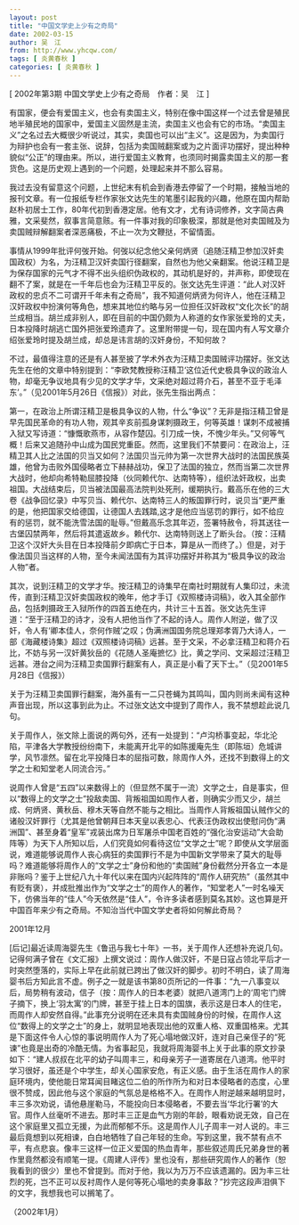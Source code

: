 ```yaml
---
layout: post
title: "中国文学史上少有之奇局"
date: 2002-03-15
author: 吴　江
from: http://www.yhcqw.com/
tags: [ 炎黄春秋 ]
categories: [ 炎黄春秋 ]
---
```



[ 2002年第3期 中国文学史上少有之奇局　作者：吴　江 ]


有国家，便会有爱国主义，也会有卖国主义，特别在像中国这样一个过去曾是殖民地半殖民地的国家中，爱国主义固然是主流，卖国主义也会有它的市场。“卖国主义”之名过去大概很少听说过，其实，卖国也可以出“主义”。这是因为，为卖国行为辩护也会有一套主张、说辞，包括为卖国贼翻案或为之片面评功摆好，提出种种貌似“公正”的理由来。所以，进行爱国主义教育，也须同时揭露卖国主义的那一套货色。这是历史观上遇到的一个问题，处理起来并不那么容易。


我过去没有留意这个问题，上世纪末有机会到香港去停留了一个时期，接触当地的报刊文章。有一位报纸专栏作家张文达先生的笔墨引起我的兴趣，他原在国内帮助赵朴初居士工作，80年代初到香港定居。他有文才，尤有诗词修养，文字简古典雅，文采斐然，叙事言简意赅。有一件事对我的印象极深，那就是他对卖国贼及为卖国贼辩解翻案者深恶痛极，不止一次为文鞭挞，不留情面。


事情从1999年批评何弢开始。何弢以纪念他父亲何炳贤（追随汪精卫参加汉奸卖国政权）为名，为汪精卫汉奸卖国行径翻案，自然也为他父亲翻案。他说汪精卫是为保存国家的元气才不得不出头组织伪政权的，其动机是好的，并声称，即使现在翻不了案，就是在一千年后也会为汪精卫平反的。张文达先生评道：“此人对汉奸政权的忠贞不二可谓开千年未有之奇局”，我不知道何炳贤为何许人，他在汪精卫汉奸政权中扮演何等角色，想来其地位约略与另一位担任汉奸政权“文化次长”的胡兰成相当。胡兰成非别人，即在目前的中国仍颇为人称道的女作家张爱玲的丈夫，日本投降时胡逃亡国外把张爱玲遗弃了。这里附带提一句，现在国内有人写文章介绍张爱玲时提及胡兰成，却总是讳言胡的汉奸身份，不知何故？


不过，最值得注意的还是有人甚至披了学术外衣为汪精卫卖国贼评功摆好。张文达先生在他的文章中特别提到：“李欧梵教授称汪精卫‘这位近代史极具争议的政治人物，却毫无争议地具有少见的文学才华，文采绝对超过蒋介石，甚至不亚于毛泽东’。”（见2001年5月26日《信报》）对此，张先生指出两点：


第一，在政治上所谓汪精卫是极具争议的人物，什么“争议”？无非是指汪精卫曾是早先国民革命的有功人物，观其辛亥前孤身谋刺摄政王，何等英雄！谋刺不成被捕入狱又写诗道：“慷慨歌燕市，从容作楚囚。引刀成一快，不愧少年头。”又何等气概！后来又追随孙中山成为国民党重臣。然而，这里我们不禁要问：在政治上，汪精卫其人比之法国的贝当又如何？法国贝当元帅为第一次世界大战时的法国民族英雄，他曾为击败外国侵略者立下赫赫战功，保卫了法国的独立，然而当第二次世界大战时，他却向希特勒屈膝投降（伙同赖代尔、达南特等），组织法奸政权，出卖祖国。大战结束后，贝当被法国最高法院判处死刑，缓期执行。戴高乐在他的三大卷《战争回忆录》中写贝当、赖代尔、达南特三人的叛国罪行时，说贝当“更严重的是，他把国家交给德国，让德国人去践踏,这才是他应当惩罚的罪行，如不给应有的惩罚，就不能洗雪法国的耻辱。”但戴高乐念其年迈，签署特赦令，将其送往一古堡囚禁两年，然后将其遣返故乡。赖代尔、达南特则送上了断头台。（按：汪精卫这个汉奸大头目在日本投降前夕即病亡于日本，算是从一而终了。）但是，对于像法国贝当这样的人物，至今未闻法国有为其评功摆好并称其为“极具争议的政治人物”者。


其次，说到汪精卫的文学才华。按汪精卫的诗集早在南社时期就有人集印过，未流传，直到汪精卫汉奸卖国政权的晚年，他才手订《双照楼诗词稿》，收入其全部作品，包括刺摄政王入狱所作的四首五绝在内，共计三十五首。张文达先生评道：“至于汪精卫的诗才，没有人把他当作了不起的诗人。周作人附逆，做了汉奸，令人有‘卿本佳人，奈何作贼’之叹；伪满洲国国务院总理郑孝胥乃大诗人，一部《海藏楼诗集》超过《双照楼诗词稿》远甚。至于文采，不必拿汪精卫和蒋介石比，不妨与另一汉奸黄狄岳的《花随人圣庵摭忆》比，黄之学问、文采超过汪精卫远甚。港台之间为汪精卫卖国罪行翻案有人，真正是小看了天下士。”（见2001年5月28日《信报》）

关于为汪精卫卖国罪行翻案，海外虽有一二只苍蝇为其鸣叫，国内则尚未闻有这种声音出现，所以这事到此为止。不过张文达文中提到了周作人，我不禁想趁此说几句。


关于周作人，张文除上面说的两句外，还有一处提到：“卢沟桥事变起，华北沦陷，平津各大学教授纷纷南下，未能离开北平的如陈援庵先生（即陈垣）危城讲学，风节凛然。留在北平投降日本的屈指可数，除周作人外，还找不到数得上的文学之士和知堂老人同流合污。”


说周作人曾是“五四”以来数得上的（但显然不属于一流）文学之士，自是事实，但以“数得上的文学之士”投敌卖国、背叛祖国如周作人者，则确实少而又少，胡兰成、何炳贤、黄秋岳、穆木天等自然不能与之相比。当周作人背叛祖国认贼作父的诸般汉奸罪行（尤其是他曾朝拜日本天皇以表忠心、代表汪伪政权出使慰问伪“满洲国”、甚至身着“皇军”戎装出席为日军屠杀中国老百姓的“强化治安运动”大会助阵等）为天下人所知以后，人们究竟如何看待这位“文学之士”呢？即使从文学层面说，难道能够说周作人丧心病狂的卖国罪行不是为中国新文学带来了莫大的耻辱吗？难道能够将周作人的“文学之士”身份和他的“卖国贼”身份截然分开各立一本是非账吗？鉴于上世纪八九十年代以来在国内兴起阵阵的“周作人研究热”（虽然其中有贬有褒），并成批推出作为“文学之士”的周作人的著作，“知堂老人”一时名噪天下，仿佛当年的“佳人”今天依然是“佳人”，令许多读者感到莫名其妙。这也算是开中国百年来少有之奇局。不知治当代中国文学史者将如何解此奇局？

2001年12月


[后记]最近读周海婴先生《鲁迅与我七十年》一书，关于周作人还想补充说几句。记得何满子曾在《文汇报》上撰文说过：周作人做汉奸，不是日寇占领北平后才一时突然堕落的，实际上早在此前就已跨出了做汉奸的脚步。初时不明白，读了周海婴书后方知此言不虚。例子之一就是该书第80页所记的一件事：“九一八事变以后，局势稍有波动，信子（按：周作人的日本老婆）就把八道湾门上的‘周宅’门牌子摘下，换上‘羽太寓’的门牌，甚至于挂上日本的国旗，表示这是日本人的住宅，而周作人却安然自得。”此事充分说明在还未具有卖国贼身份的时候，在周作人这位“数得上的文学之士”的身上，就明显地表现出他的双重人格、双重国格来。尤其是下面这件令人心惊的事说明周作人为了死心塌地做汉奸，连对自己亲侄子的“死谏”也竟是出奇的冷酷无情。为省事起见，我就将周海婴书上关于此事的原文抄录如下：“建人叔叔在北平的幼子叫周丰三，和母亲芳子一道寄居在八道湾。他平时学习很好，虽还是个中学生，却关心国家安危，有正义感。由于生活在周作人的家庭环境内，使他能日常耳闻目睹这位二伯的所作所为和对日本侵略者的态度，心里很不赞成，因此他与这个家庭的气氛总是格格不入。在周作人附逆越来越明显时，丰三多次劝说，请他悬崖勒马，不能投向日本侵略者，不要去当‘华北行署’的大官。周作人丝毫听不进去。那时丰三正是血气方刚的年龄，眼看劝说无效，自己在这个家庭里又孤立无援，为此而郁郁不乐。这是周作人儿子周丰一对人说的。丰三最后竟想到以死相谏，白白地牺牲了自己年轻的生命。写到这里，我不禁有点不平，有点悲哀。像丰三这样一位正义爱国的热血青年，那些叙述周氏兄弟身世的著作里竟然都没有顺笔一提。《周建人评传》里也没有，那些研究周作人的著作（恕我看到的很少）里也不曾提到。而对于他，我以为万万不应该遗漏的。因为丰三壮烈的死，岂不正可以反衬周作人是何等死心塌地的卖身事敌？”抄完这段声泪俱下的文字，我想我也可以搁笔了。

（2002年1月）


